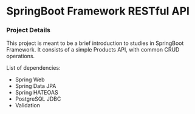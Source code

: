 # SpringBoot Framework RESTful API

### Project Details
This project is meant to be a brief introduction to studies in SpringBoot Framework.
It consists of a simple Products API, with common CRUD operations.

List of dependencies:

* Spring Web
* Spring Data JPA
* Spring HATEOAS
* PostgreSQL JDBC
* Validation